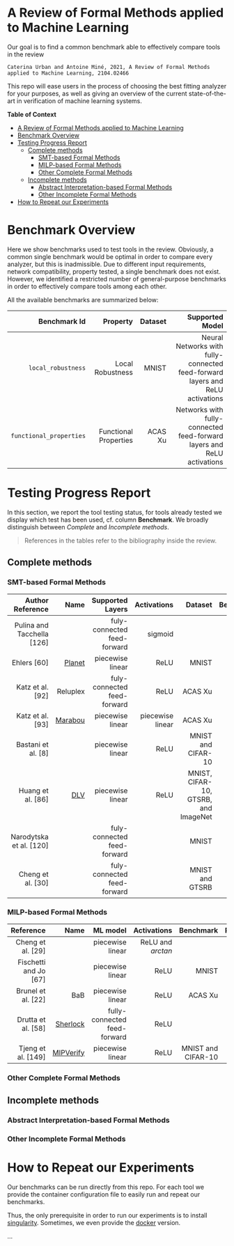 # A Review of Formal Methods applied to Machine Learning

Our goal is to find a common benchmark able to effectively compare tools in the review

    Caterina Urban and Antoine Miné, 2021, A Review of Formal Methods applied to Machine Learning, 2104.02466

This repo will ease users in the process of choosing the best fitting analyzer for your purposes, as well as giving an overview of the current state-of-the-art in verification of machine learning systems.

**Table of Context**
- [A Review of Formal Methods applied to Machine Learning](#a-review-of-formal-methods-applied-to-machine-learning)
- [Benchmark Overview](#benchmark-overview)
- [Testing Progress Report](#testing-progress-report)
  - [Complete methods](#complete-methods)
    - [SMT-based Formal Methods](#smt-based-formal-methods)
    - [MILP-based Formal Methods](#milp-based-formal-methods)
    - [Other Complete Formal Methods](#other-complete-formal-methods)
  - [Incomplete methods](#incomplete-methods)
    - [Abstract Interpretation-based Formal Methods](#abstract-interpretation-based-formal-methods)
    - [Other Incomplete Formal Methods](#other-incomplete-formal-methods)
- [How to Repeat our Experiments](#how-to-repeat-our-experiments)

# Benchmark Overview

Here we show benchmarks used to test tools in the review. Obviously, a common single benchmark would be optimal in order to compare every analyzer, but this is inadmissible. Due to different input requirements, network compatibility, property tested, a single benchmark does not exist.
However, we identified a restricted number of general-purpose benchmarks in order to effectively compare tools among each other.

All the available benchmarks are summarized below:

|            Benchmark Id |              Property | Dataset |                                                               Supported Model |
| ----------------------: | --------------------: | ------: | ----------------------------------------------------------------------------: |
|      `local_robustness` |      Local Robustness |   MNIST | Neural Networks with fully-connected feed-forward layers and ReLU activations |
| `functional_properties` | Functional Properties | ACAS Xu | Networks with fully-connected feed-forward layers and ReLU activations |

# Testing Progress Report

In this section, we report the tool testing status, for tools already tested we display which test has been used, cf. column **Benchmark**. We broadly distinguish between *Complete* and *Incomplete methods*.

<!-- We broadly distinguish between analyzers that apply verification after the model is developed *Model Deployed*, during the training phase *Model Training*, and during its preparation *Data Preparation*. -->

> References in the tables refer to the bibliography inside the review.

<!-- ## Model Deployed

In addition, we further distinguish between *Complete* and *Incomplete methods*. -->

## Complete methods

### SMT-based Formal Methods

|           Author Reference |                                                            Name |            Supported Layers |      Activations |                              Dataset | Benchmark |
| -------------------------: | --------------------------------------------------------------: | --------------------------: | ---------------: | -----------------------------------: | --------: |
| Pulina and Tacchella [126] |                                                                 | fuly-connected feed-forward |          sigmoid |                                      |      TODO |
|                Ehlers [60] |                    [Planet](https://github.com/progirep/planet) |            piecewise linear |             ReLU |                                MNIST |      TODO |
|           Katz et al. [92] |                                                        Reluplex | fuly-connected feed-forward |             ReLU |                              ACAS Xu |      TODO |
|           Katz et al. [93] | [Marabou](https://github.com/NeuralNetworkVerification/Marabou) |            piecewise linear | piecewise linear |                              ACAS Xu |      TODO |
|         Bastani et al. [8] |                                                                 |            piecewise linear |             ReLU |                   MNIST and CIFAR-10 |      TODO |
|          Huang et al. [86] |                          [DLV](https://github.com/verideep/dlv) |            piecewise linear |             ReLU | MNIST, CIFAR-10, GTSRB, and ImageNet |      TODO |
|    Narodytska et al. [120] |                                                                 | fuly-connected feed-forward |                  |                                MNIST |      TODO |
|          Cheng et al. [30] |                                                                 | fuly-connected feed-forward |                  |                      MNIST and GTSRB |      TODO |

### MILP-based Formal Methods

|             Reference |                                                  Name |                     ML model |       Activations |          Benchmark | Progress |
| --------------------: | ----------------------------------------------------: | ---------------------------: | ----------------: | -----------------: | -------: |
|     Cheng et al. [29] |                                                       |             piecewise linear | ReLU and *arctan* |                    |     TODO |
| Fischetti and Jo [67] |                                                       |             piecewise linear |              ReLU |              MNIST |     TODO |
|    Brunel et al. [22] |                                                   BaB |             piecewise linear |              ReLU |            ACAS Xu |     TODO |
|    Drutta et al. [58] | [Sherlock](https://github.com/souradeep-111/sherlock) | fully-connected feed-forward |              ReLU |                    |     TODO |
|    Tjeng et al. [149] |   [MIPVerify](https://github.com/vtjeng/MIPVerify.jl) |             piecewise linear |              ReLU | MNIST and CIFAR-10 |     TODO |
### Other Complete Formal Methods

## Incomplete methods

### Abstract Interpretation-based Formal Methods

### Other Incomplete Formal Methods

# How to Repeat our Experiments

Our benchmarks can be run directly from this repo. For each tool we provide the container configuration file to easily run and repeat our benchmarks.

Thus, the only prerequisite in order to run our experiments is to install [singularity](https://sylabs.io/). Sometimes, we even provide the [docker](https://www.docker.com/) version.

...